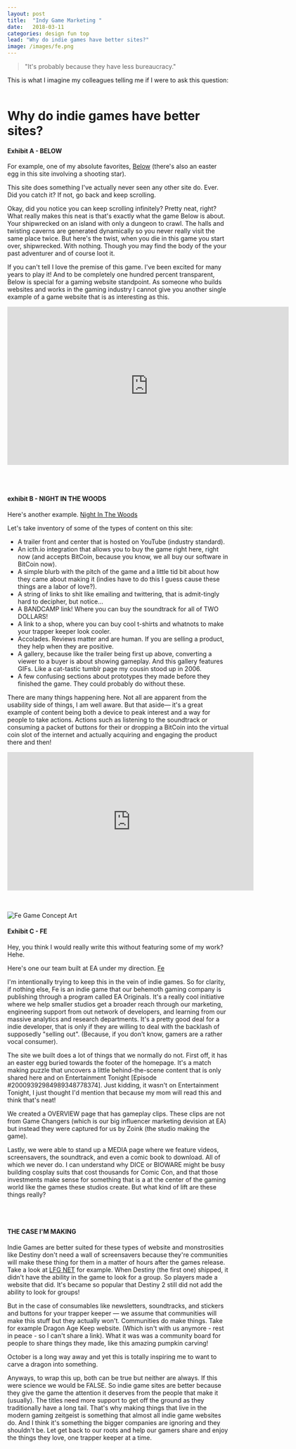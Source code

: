 ```yaml
---
layout: post
title:  "Indy Game Marketing "
date:   2018-03-11
categories: design fun top
lead: "Why do indie games have better sites?"
image: /images/fe.png
---
```

> "It's probably because they have less bureaucracy." 

This is what I imagine my colleagues telling me if I were to ask this question: 
<br/><br/>
# Why do indie games have better sites?

#### Exhibit A - BELOW
For example, one of my absolute favorites, [Below](http://www.whatliesbelow.com/) (there's also an easter egg in this site involving a shooting star).

This site does something I've actually never seen any other site do. Ever. Did you catch it? If not, go back and keep scrolling. 

Okay, did you notice you can keep scrolling infinitely? Pretty neat, right? What really makes this neat is that's exactly what the game Below is about. Your shipwrecked on an island with only a dungeon to crawl. The halls and twisting caverns are generated dynamically so you never really visit the same place twice. But here's the twist, when you die in this game you start over, shipwrecked. With nothing. Though you may find the body of the your past  adventurer and of course loot it.

If you can't tell I love the premise of this game. I've been excited for many years to play it! And to be completely one hundred percent transparent, Below is special for a gaming website standpoint. As someone who builds websites and works in the gaming industry I cannot give you another single example of a game website that is as interesting as this. 

<iframe src="https://player.vimeo.com/video/68314832" width="640" height="360" frameborder="0" webkitallowfullscreen mozallowfullscreen allowfullscreen></iframe>

<br/><br/>

#### exhibit B - NIGHT IN THE WOODS
Here's another example. [Night In The Woods](http://www.nightinthewoods.com/)

Let's take inventory of some of the types of content on this site:

* A trailer front and center that is hosted on YouTube (industry standard). 
* An icth.io integration that allows you to buy the game right here, right now (and accepts BitCoin, because you know, we all buy our software in BitCoin now). 
* A simple blurb with the pitch of the game and a little tid bit about how they came about making it (indies have to do this I guess cause these things are a labor of love?). 
* A string of links to shit like emailing and twittering, that is admit-tingly hard to decipher, but notice... 
* A BANDCAMP link! Where you can buy the soundtrack for all of TWO DOLLARS! 
* A link to a shop, where you can buy cool t-shirts and whatnots to make your trapper keeper look cooler. 
* Accolades. Reviews matter and are human. If you are selling a product, they help when they are positive. 
* A gallery, because like the trailer being first up above, converting a viewer to a buyer is about showing gameplay. And this gallery features GIFs. Like a cat-tastic tumblr page my cousin stood up in 2006.
* A few confusing sections about prototypes they made before they finished the game. They could probably do without these.

There are many things happening here. Not all are apparent from the usability side of things, I am well aware. But that aside— it's a great example of content being both a device to peak interest and a way for people to take actions. Actions such as listening to the soundtrack or consuming a packet of buttons for their or dropping a BitCoin into the virtual coin slot of the internet and actually acquiring and engaging the product there and then!

<iframe width="560" height="315" src="https://www.youtube.com/embed/u17kM8oSz3k" frameborder="0" allow="autoplay; encrypted-media" allowfullscreen></iframe>

<br/><br/>
![Fe Game Concept Art](/images/fe.png)
#### Exhibit C - FE
Hey, you think I would really write this without featuring some of my work? Hehe.

Here's one our team built at EA under my direction. [Fe](https://www.ea.com/games/fe)

I'm intentionally trying to keep this in the vein of indie games. So for clarity, if nothing else, Fe is an indie game that our behemoth gaming company is publishing through a program called EA Originals. It's a really cool initiative where we help smaller studios get a broader reach through our marketing, engineering support from out network of developers, and learning from our massive analytics and research departments. It's a pretty good deal for a indie developer, that is only if they are willing to deal with the backlash of supposedly "selling out". (Because, if you don't know, gamers are a rather vocal consumer).

The site we built does a lot of things that we normally do not. First off, it has an easter egg buried towards the footer of the homepage. It's a match making puzzle that uncovers a little behind-the-scene content that is only shared here and on Entertainment Tonight [Episode #20009392984989348778374]. Just kidding, it wasn't on Entertainment Tonight, I just thought I'd mention that because my mom will read this and think that's neat!

We created a OVERVIEW page that has gameplay clips. These clips are not from Game Changers (which is our big influencer marketing devision at EA) but instead they were captured for us by Zoink (the studio making the game). 

Lastly, we were able to stand up a MEDIA page where we feature videos, screensavers, the soundtrack, and even a comic book to download. All of which we never do. I can understand why DICE or BIOWARE might be busy building cosplay suits that cost thousands for Comic Con, and that those investments make sense for something that is a at the center of the gaming world like the games these studios create. But what kind of lift are these things really?

<br/><br/>

#### THE CASE I'M MAKING

Indie Games are better suited for these types of website and monstrosities like Destiny don't need a wall of screensavers because they're communities will make these thing for them in a matter of hours after the games release. Take a look at [LFG NET](http://www.destinylfg.net/) for example. When Destiny (the first one) shipped, it didn't have the ability in the game to look for a group. So players made a website that did. It's became so popular that Destiny 2 still did not add the ability to look for groups!

But in the case of consumables like newsletters, soundtracks, and stickers and buttons for your trapper keeper — we assume that communities will make this stuff but they actually won't. Communities do make things. Take for example Dragon Age Keep website. (Which isn't with us anymore - rest in peace - so I can't share a link). What it was was a community board for people to share things they made, like this amazing pumpkin carving!

<a data-pin-do="embedPin" data-pin-width="medium" href="https://www.pinterest.com/pin/232357661998752746/"></a>

October is a long way away and yet this is totally inspiring me to want to carve a dragon into something.

Anyways, to wrap this up, both can be true but neither are always. If this were science we would be FALSE. So indie game sites are better because they give the game the attention it deserves from the people that make it (usually). The titles need more support to get off the ground as they traditionally have a long tail. That's why making things that live in the modern gaming zeitgeist is something that almost all indie game websites do. And I think it's something the bigger companies are ignoring and they shouldn't be. Let get back to our roots and help our gamers share and enjoy the things they love, one trapper keeper at a time.

